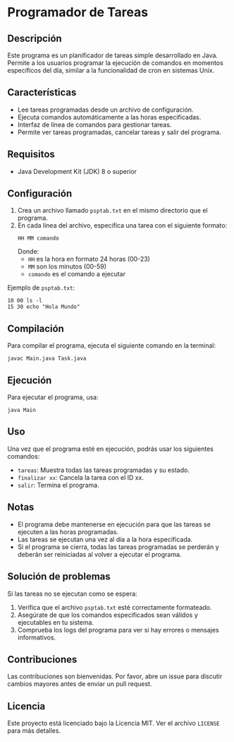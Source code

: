# Programador de Tareas

## Descripción
Este programa es un planificador de tareas simple desarrollado en Java. Permite a los usuarios programar la ejecución de comandos en momentos específicos del día, similar a la funcionalidad de cron en sistemas Unix.

## Características
- Lee tareas programadas desde un archivo de configuración.
- Ejecuta comandos automáticamente a las horas especificadas.
- Interfaz de línea de comandos para gestionar tareas.
- Permite ver tareas programadas, cancelar tareas y salir del programa.

## Requisitos
- Java Development Kit (JDK) 8 o superior

## Configuración
1. Crea un archivo llamado `psptab.txt` en el mismo directorio que el programa.
2. En cada línea del archivo, especifica una tarea con el siguiente formato:
   ```
   HH MM comando
   ```
   Donde:
   - `HH` es la hora en formato 24 horas (00-23)
   - `MM` son los minutos (00-59)
   - `comando` es el comando a ejecutar

Ejemplo de `psptab.txt`:
```
10 00 ls -l
15 30 echo "Hola Mundo"
```

## Compilación
Para compilar el programa, ejecuta el siguiente comando en la terminal:

```
javac Main.java Task.java
```

## Ejecución
Para ejecutar el programa, usa:

```
java Main
```

## Uso
Una vez que el programa esté en ejecución, podrás usar los siguientes comandos:

- `tareas`: Muestra todas las tareas programadas y su estado.
- `finalizar xx`: Cancela la tarea con el ID xx.
- `salir`: Termina el programa.

## Notas
- El programa debe mantenerse en ejecución para que las tareas se ejecuten a las horas programadas.
- Las tareas se ejecutan una vez al día a la hora especificada.
- Si el programa se cierra, todas las tareas programadas se perderán y deberán ser reiniciadas al volver a ejecutar el programa.

## Solución de problemas
Si las tareas no se ejecutan como se espera:
1. Verifica que el archivo `psptab.txt` esté correctamente formateado.
2. Asegúrate de que los comandos especificados sean válidos y ejecutables en tu sistema.
3. Comprueba los logs del programa para ver si hay errores o mensajes informativos.

## Contribuciones
Las contribuciones son bienvenidas. Por favor, abre un issue para discutir cambios mayores antes de enviar un pull request.

## Licencia
Este proyecto está licenciado bajo la Licencia MIT. Ver el archivo `LICENSE` para más detalles.

